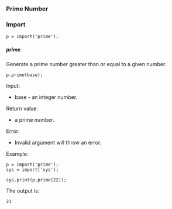 ### Prime Number



### Import

```
p = import('prime');
```



##### prime

Generate a prime number greater than or equal to a given number.

```
p.prime(base);
```

Input:

- base - an integer number.

Return value:

- a prime number.

Error:

- Invalid argument will throw an error.

Example:

```
p = import('prime');
sys = import('sys');

sys.print(p.prime(22));
```

The output is:

```
23
```

